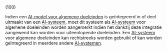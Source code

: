 (100)

Indien een [AI-model voor algemene doeleinden](a3.md#^gpai) is geïntegreerd in of deel uitmaakt van een [AI-systeem](a3.md#^ai-systeem), moet dit systeem als [AI-systeem](a3.md#^ai-systeem) voor algemene doeleinden worden aangemerkt indien het dankzij deze integratie aangewend kan worden voor uiteenlopende doeleinden. Een [AI-systeem](a3.md#^ai-systeem) voor algemene doeleinden kan rechtstreeks worden gebruikt of kan worden geïntegreerd in meerdere andere [AI-systemen](a3.md#^ai-systeem).
